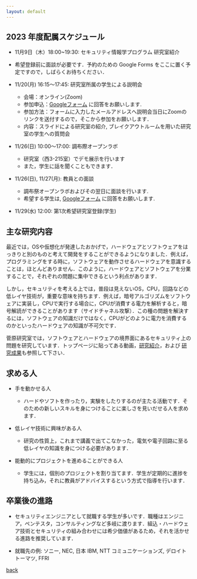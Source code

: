 ```yaml
---
layout: default
---
```


## 2023 年度配属スケジュール

* 11月9日（木）18:00~19:30: セキュリティ情報学プログラム 研究室紹介

* 希望登録前に面談が必要です．予約のための Google Forms をここに置く予定ですので，しばらくお待ちください．

* 11/20(月) 16:15～17:45: 研究室所属の学生による説明会
    * 会場：オンライン(Zoom)
    * 参加申込：[Googleフォーム](https://forms.gle/WNpnfarxAMimX7Xo9) に回答をお願いします.
    * 参加方法：フォームに入力したメールアドレスへ説明会当日にZoomのリンクを送付するので，そこから参加をお願いします．
    * 内容：スライドによる研究室の紹介, ブレイクアウトルームを用いた研究室の学生への質問会

* 11/26(日) 10:00～17:00: 調布際オープンラボ
    * 研究室（西3-215室）でデモ展示を行います
	* また，学生に話を聞くこともできます．
	
* 11/26(日), 11/27(月): 教員との面談
    * 調布祭オープンラボおよびその翌日に面談を行います.
    * 希望する学生は, [Googleフォーム](https://forms.gle/tJGqBZCB4VjV8Mho6) に回答をお願いします.
	
* 11/29(水) 12:00: 第1次希望研究室登録(学生)

## 主な研究内容

最近では，OSや仮想化が発達したおかげで，ハードウェアとソフトウェアをはっきりと別のものと考えて開発をすることができるようになりました．例えば，プログラミングをする時に，ソフトウェアを動作させるハードウェアを意識することは，ほとんどありません．このように，ハードウェアとソフトウェアを分業することで，それぞれの問題に集中できるという利点があります．

しかし，セキュリティを考える上では，普段は見えないOS，CPU，回路などの低レイヤ技術が，重要な意味を持ちます．例えば，暗号アルゴリズムをソフトウェアに実装し，CPUで実行する場合に，CPUが消費する電力を解析すると，暗号解読ができることがあります（サイドチャネル攻撃）．この種の問題を解決するには，ソフトウェアの知識だけではなく，CPUがどのように電力を消費するのかといったハードウェアの知識が不可欠です．

菅原研究室では，ソフトウェアとハードウェアの境界面にあるセキュリティ上の問題を研究しています．トップページに貼ってある動画，[研究紹介](project.html)，および [研究成果](publication.html)も参照して下さい．

## 求める人

* 手を動かせる人
    * ハードやソフトを作ったり，実験をしたりするのが主たる活動です．そのための新しいスキルを身につけることに楽しさを見いだせる人を求めます．
 
* 低レイヤ技術に興味がある人
    * 研究の性質上，これまで講義で出てこなかった，電気や電子回路に至る低レイヤの知識を身につける必要があります．
 
* 能動的にプロジェクトを進めることができる人
    * 学生には，個別のプロジェクトを割り当てます．学生が定期的に進捗を持ち込み，それに教員がアドバイスするという方式で指導を行います．

## 卒業後の進路

* セキュリティエンジニアとして就職する学生が多いです．職種はエンジニア，ペンテスタ，コンサルティングなど多岐に渡ります．組込・ハードウェア技術とセキュリティの組み合わせには希少価値があるため，それを活かせる進路を推奨しています．

* 就職先の例: ソニー, NEC, 日本 IBM, NTT コミュニケーションズ, デロイトトーマツ, FFRI

[back](./)
